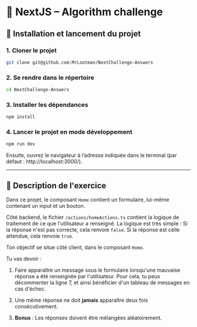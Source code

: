 # 📘 NextJS – Algorithm challenge

## 🚀 Installation et lancement du projet

### 1. Cloner le projet

```bash
git clone git@github.com:MrLootman/NextChallenge-Answers
```

### 2. Se rendre dans le répertoire

```bash
cd NextChallenge-Answers
```

### 3. Installer les dépendances

```bash
npm install
```

### 4. Lancer le projet en mode développement

```bash
npm run dev
```

Ensuite, ouvrez le navigateur à l’adresse indiquée dans le terminal (par défaut : http://localhost:3000/).

---

## 📖 Description de l'exercice

Dans ce projet, le composant `Home` contient un formulaire, lui-même contenant un input et un bouton.

Côté backend, le fichier `/actions/homeActions.ts` contient la logique de traitement de ce que l'utilisateur a renseigné. La logique est très simple : Si la réponse n'est pas correcte, cela renvoie `false`. Si la réponse est celle attendue, cela renvoie `true`.

Ton objectif se situe côté client, dans le composant `Home`.

Tu vas devoir :

1. Faire apparaître un message sous le formulaire lorsqu'une mauvaise réponse a été renseignée par l'utilisateur. Pour cela, tu peux décommenter la ligne 7, et ainsi bénéficier d'un tableau de messages en cas d'échec.

2. Une même réponse ne doit **jamais** apparaître deux fois consécutivement.

3. **Bonus** : Les réponses doivent être mélangées aléatoirement.
